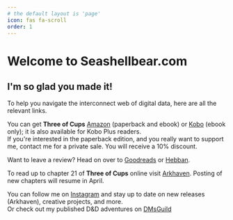 ```yaml
---
# the default layout is 'page'
icon: fas fa-scroll
order: 1
---
```


# Welcome to Seashellbear.com 
## I'm so glad you made it!  

To help you navigate the interconnect web of digital data, here are all the relevant links. 
    
You can get **Three of Cups** [Amazon](https://www.amazon.com/dp/B0DR29YZN1) (paperback and ebook) or [Kobo](https://www.kobo.com/us/en/ebook/three-of-cups) (ebook only); it is also available for Kobo Plus readers.  
If you're interested in the paperback edition, and you really want to support me, contact me for a private sale. You will receive a 10% discount.  

Want to leave a review? Head on over to [Goodreads](https://www.goodreads.com/book/show/222813642-three-of-cups) or [Hebban](https://www.hebban.nl/boek/three-of-cups-zanna-bear).  
  
To read up to chapter 21 of **Three of Cups** online visit [Arkhaven](https://www.Arkhaven.com/comics/fantasy/three-of-cups/). Posting of new chapters will resume in April.
  
You can follow me on [Instagram](https://www.instagram.com/seashell.bear.creative/) and stay up to date on new releases (Arkhaven), creative projects, and more.  
Or check out my published D&D adventures on [DMsGuild](https://www.dmsguild.com/browse.php?author=Suus)
